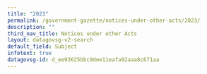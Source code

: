 ```yaml
---
title: "2023"
permalink: /government-gazette/notices-under-other-acts/2023/
description: ""
third_nav_title: Notices under other Acts
layout: datagovsg-v2-search
default_field: Subject
infotext: true
datagovsg-id: d_ee93625bbc9dee11eafa92aaa8c671aa
---
```


